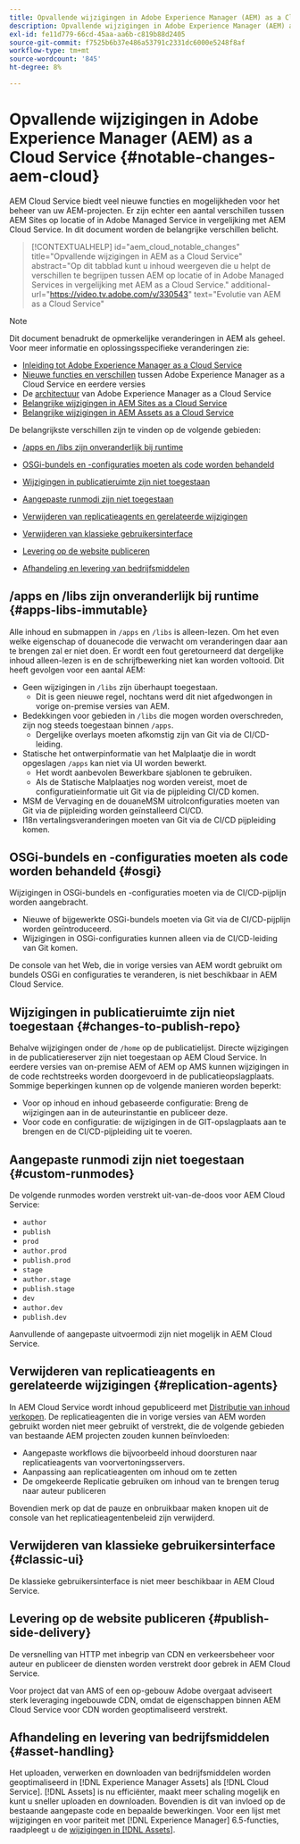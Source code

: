 ```yaml
---
title: Opvallende wijzigingen in Adobe Experience Manager (AEM) as a Cloud Service
description: Opvallende wijzigingen in Adobe Experience Manager (AEM) as a Cloud Service
exl-id: fe11d779-66cd-45aa-aa6b-c819b88d2405
source-git-commit: f7525b6b37e486a53791c2331dc6000e5248f8af
workflow-type: tm+mt
source-wordcount: '845'
ht-degree: 8%

---
```


# Opvallende wijzigingen in Adobe Experience Manager (AEM) as a Cloud Service {#notable-changes-aem-cloud}

AEM Cloud Service biedt veel nieuwe functies en mogelijkheden voor het beheer van uw AEM-projecten. Er zijn echter een aantal verschillen tussen AEM Sites op locatie of in Adobe Managed Service in vergelijking met AEM Cloud Service. In dit document worden de belangrijke verschillen belicht.

>[!CONTEXTUALHELP]
>id="aem_cloud_notable_changes"
>title="Opvallende wijzigingen in AEM as a Cloud Service"
>abstract="Op dit tabblad kunt u inhoud weergeven die u helpt de verschillen te begrijpen tussen AEM op locatie of in Adobe Managed Services in vergelijking met AEM as a Cloud Service."
>additional-url="https://video.tv.adobe.com/v/330543" text="Evolutie van AEM as a Cloud Service"


>[!NOTE]
>Dit document benadrukt de opmerkelijke veranderingen in AEM als geheel. Voor meer informatie en oplossingsspecifieke veranderingen zie:
>
>* [Inleiding tot Adobe Experience Manager as a Cloud Service](/help/overview/introduction.md)
>* [Nieuwe functies en verschillen](/help/overview/what-is-new-and-different.md) tussen Adobe Experience Manager as a Cloud Service en eerdere versies
>* De [architectuur](/help/overview/architecture.md) van Adobe Experience Manager as a Cloud Service
>* [Belangrijke wijzigingen in AEM Sites as a Cloud Service](/help/sites-cloud/sites-cloud-changes.md)
>* [Belangrijke wijzigingen in AEM Assets as a Cloud Service](/help/assets/assets-cloud-changes.md)

De belangrijkste verschillen zijn te vinden op de volgende gebieden:

* [/apps en /libs zijn onveranderlijk bij runtime](#apps-libs-immutable)

* [OSGi-bundels en -configuraties moeten als code worden behandeld](#osgi)

* [Wijzigingen in publicatieruimte zijn niet toegestaan](#changes-to-publish-repo)

* [Aangepaste runmodi zijn niet toegestaan](#custom-runmodes)

* [Verwijderen van replicatieagents en gerelateerde wijzigingen](#replication-agents)

* [Verwijderen van klassieke gebruikersinterface](#classic-ui)

* [Levering op de website publiceren](#publish-side-delivery)

* [Afhandeling en levering van bedrijfsmiddelen](#asset-handling)

## /apps en /libs zijn onveranderlijk bij runtime {#apps-libs-immutable}

Alle inhoud en submappen in `/apps` en `/libs` is alleen-lezen. Om het even welke eigenschap of douanecode die verwacht om veranderingen daar aan te brengen zal er niet doen. Er wordt een fout geretourneerd dat dergelijke inhoud alleen-lezen is en de schrijfbewerking niet kan worden voltooid. Dit heeft gevolgen voor een aantal AEM:

* Geen wijzigingen in `/libs` zijn überhaupt toegestaan.
   * Dit is geen nieuwe regel, nochtans werd dit niet afgedwongen in vorige on-premise versies van AEM.
* Bedekkingen voor gebieden in `/libs` die mogen worden overschreden, zijn nog steeds toegestaan binnen `/apps`.
   * Dergelijke overlays moeten afkomstig zijn van Git via de CI/CD-leiding.
* Statische het ontwerpinformatie van het Malplaatje die in wordt opgeslagen `/apps` kan niet via UI worden bewerkt.
   * Het wordt aanbevolen Bewerkbare sjablonen te gebruiken.
   * Als de Statische Malplaatjes nog worden vereist, moet de configuratieinformatie uit Git via de pijpleiding CI/CD komen.
* MSM de Vervaging en de douaneMSM uitrolconfiguraties moeten van Git via de pijpleiding worden geïnstalleerd CI/CD.
* I18n vertalingsveranderingen moeten van Git via de CI/CD pijpleiding komen.

## OSGi-bundels en -configuraties moeten als code worden behandeld {#osgi}

Wijzigingen in OSGi-bundels en -configuraties moeten via de CI/CD-pijplijn worden aangebracht.

* Nieuwe of bijgewerkte OSGi-bundels moeten via Git via de CI/CD-pijplijn worden geïntroduceerd.
* Wijzigingen in OSGi-configuraties kunnen alleen via de CI/CD-leiding van Git komen.

De console van het Web, die in vorige versies van AEM wordt gebruikt om bundels OSGi en configuraties te veranderen, is niet beschikbaar in AEM Cloud Service.

## Wijzigingen in publicatieruimte zijn niet toegestaan {#changes-to-publish-repo}

Behalve wijzigingen onder de `/home` op de publicatielijst. Directe wijzigingen in de publicatiereserver zijn niet toegestaan op AEM Cloud Service. In eerdere versies van on-premise AEM of AEM op AMS kunnen wijzigingen in de code rechtstreeks worden doorgevoerd in de publicatieopslagplaats. Sommige beperkingen kunnen op de volgende manieren worden beperkt:

* Voor op inhoud en inhoud gebaseerde configuratie: Breng de wijzigingen aan in de auteurinstantie en publiceer deze.
* Voor code en configuratie: de wijzigingen in de GIT-opslagplaats aan te brengen en de CI/CD-pijpleiding uit te voeren.

## Aangepaste runmodi zijn niet toegestaan {#custom-runmodes}

De volgende runmodes worden verstrekt uit-van-de-doos voor AEM Cloud Service:

* `author`
* `publish`
* `prod`
* `author.prod`
* `publish.prod`
* `stage`
* `author.stage`
* `publish.stage`
* `dev`
* `author.dev`
* `publish.dev`

Aanvullende of aangepaste uitvoermodi zijn niet mogelijk in AEM Cloud Service.

## Verwijderen van replicatieagents en gerelateerde wijzigingen {#replication-agents}

In AEM Cloud Service wordt inhoud gepubliceerd met [Distributie van inhoud verkopen](https://sling.apache.org/documentation/bundles/content-distribution.html). De replicatieagenten die in vorige versies van AEM worden gebruikt worden niet meer gebruikt of verstrekt, die de volgende gebieden van bestaande AEM projecten zouden kunnen beïnvloeden:

* Aangepaste workflows die bijvoorbeeld inhoud doorsturen naar replicatieagents van voorvertoningsservers.
* Aanpassing aan replicatieagenten om inhoud om te zetten
* De omgekeerde Replicatie gebruiken om inhoud van te brengen terug naar auteur publiceren

Bovendien merk op dat de pauze en onbruikbaar maken knopen uit de console van het replicatieagentenbeleid zijn verwijderd.

## Verwijderen van klassieke gebruikersinterface {#classic-ui}

De klassieke gebruikersinterface is niet meer beschikbaar in AEM Cloud Service.

## Levering op de website publiceren {#publish-side-delivery}

De versnelling van HTTP met inbegrip van CDN en verkeersbeheer voor auteur en publiceer de diensten worden verstrekt door gebrek in AEM Cloud Service.

Voor project dat van AMS of een op-gebouw Adobe overgaat adviseert sterk leveraging ingebouwde CDN, omdat de eigenschappen binnen AEM Cloud Service voor CDN worden geoptimaliseerd verstrekt.

## Afhandeling en levering van bedrijfsmiddelen {#asset-handling}

Het uploaden, verwerken en downloaden van bedrijfsmiddelen worden geoptimaliseerd in [!DNL Experience Manager Assets] als [!DNL Cloud Service]. [!DNL Assets] is nu efficiënter, maakt meer schaling mogelijk en kunt u sneller uploaden en downloaden. Bovendien is dit van invloed op de bestaande aangepaste code en bepaalde bewerkingen. Voor een lijst met wijzigingen en voor pariteit met [!DNL Experience Manager] 6.5-functies, raadpleegt u de [wijzigingen in [!DNL Assets]](/help/assets/assets-cloud-changes.md).
